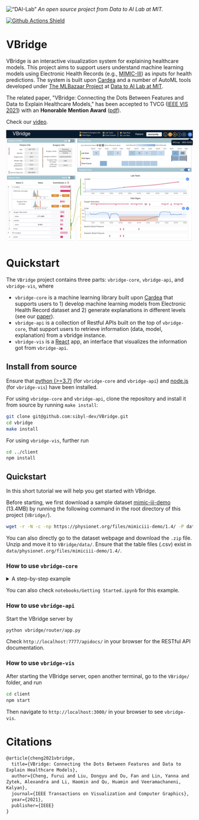 <p align="left">
<img width=15% src="https://dai.lids.mit.edu/wp-content/uploads/2018/06/Logo_DAI_highres.png" alt=“DAI-Lab” />
<i>An open source project from Data to AI Lab at MIT.</i>
</p>

<!-- Uncomment these lines after releasing the package to PyPI for version and downloads badges -->
<!--[![PyPI Shield](https://img.shields.io/pypi/v/vbridge.svg)](https://pypi.python.org/pypi/vbridge)-->
<!--[![Downloads](https://pepy.tech/badge/vbridge)](https://pepy.tech/project/vbridge)-->
[![Github Actions Shield](https://github.com/sibyl-dev/VBridge/workflows/Run%20Tests/badge.svg)](https://github.com/sibyl-dev/VBridge/actions)


# VBridge

VBridge is an interactive visualization system for explaining healthcare models.
This project aims to support users understand machine learning models using
Electronic Health Records (e.g., [MIMIC-III](https://mimic.physionet.org))
as inputs for health predictions.
The system is built upon [Cardea](https://github.com/MLBazaar/Cardea) and a number of AutoML tools developed under [The MLBazaar Project](https://mlbazaar.github.io/) at [Data to AI Lab at MIT](https://dai.lids.mit.edu/).

The related paper, "VBridge: Connecting the Dots Between Features and Data to Explain Healthcare Models,"
has been accepted to TVCG ([IEEE VIS 2021](http://ieeevis.org/year/2021/welcome))
with an **Honorable Mention Award** ([pdf](https://arxiv.org/abs/2108.02550)).

Check our [video](https://www.youtube.com/watch?v=V7kfbnuBqFI&t=5s).

![](docs/images/teaser.png)

# Quickstart

The `VBridge` project contains three parts: `vbridge-core`, `vbridge-api`, and `vbridge-vis`, where
* `vbridge-core` is a machine learning library built upon [Cardea](https://github.com/MLBazaar/Cardea)
 that supports users to 1) develop machine learning models from Electronic Health Record dataset
 and 2) generate explanations in different levels (see our [paper](https://arxiv.org/abs/2108.02550)).
* `vbridge-api` is a collection of Restful APIs built on the top of `vbridge-core`, that support
 users to retrieve information (data, model, explanation) from a vbridge instance.
* `vbridge-vis` is a [React](https://reactjs.org/) app, an interface that visualizes the information got from `vbridge-api`.

## Install from source
Ensure that [python (>=3.7)](https://www.python.org/) (for `vbridge-core` and `vbridge-api`)
and [node.js](https://nodejs.org/) (for `vbridge-vis`) have been installed.

For using `vbridge-core` and `vbridge-api`, clone the repository and install it from source by running `make install`:

```bash
git clone git@github.com:sibyl-dev/VBridge.git
cd vbridge
make install
```

For using `vbridge-vis`, further run

```bash
cd ../client
npm install
```

## Quickstart
In this short tutorial we will help you get started with VBridge.

Before starting, we first download a sample dataset [mimic-iii-demo](https://physionet.org/content/mimiciii-demo/1.4/) (13.4MB)
by running the following command in the root directory of this project (`VBridge/`).
```bash
wget -r -N -c -np https://physionet.org/files/mimiciii-demo/1.4/ -P data/
```
You can also directly go to the dataset webpage and download the `.zip` file.
Unzip and move it to `VBridge/data/`.
Ensure that the table files (.csv) exist in `data/physionet.org/files/mimiciii-demo/1.4/`.


### How to use `vbridge-core`

<details>
  <summary>A step-by-step example</summary>
    
---
    
**1. Load Task and Initialization**. We then load a predefined task called *mimic_48h_in_admission_mortality*.

```python
from vbridge.core import VBridge
from vbridge.dataset.mimic_demo.tasks.mortality import mimic_48h_in_admission_mortality_task

task = mimic_48h_in_admission_mortality_task()
vbridge = VBridge(task)
```

This task aims to predict the patient's **mortality risk** (i.e., die or survive) during the hospital admission according to the patient's demographics, label tests, and vital signs in the first 48 hours after being admitted.

**2. Load Entity Set**. We load the tables and organize them into an `Entityset`.
```python
vbridge.load_entity_set()
```
In brief, an `Entityset` is a collection of dataframes and the relationships between them. Check [featuretools](https://featuretools.alteryx.com/en/stable/getting_started/using_entitysets.html) for more details.

**3. Generate Features**. Then we use [Deep Feature Synthesis](https://featuretools.alteryx.com/en/stable/getting_started/afe.html)
to generate features.
```python
feature_matrix, feature_list = vbridge.generate_features()
feature_matrix.head()
```
```
        ADMISSION_TYPE         ADMISSION_LOCATION  ...  MEAN(CHARTEVENTS.VALUENUM
                                                             WHERE ITEMID = 220181)
HADM_ID
171878        ELECTIVE  PHYS REFERRAL/NORMAL DELI  ...                          NaN
172454       EMERGENCY       EMERGENCY ROOM ADMIT  ...                    73.046512
167021       EMERGENCY       EMERGENCY ROOM ADMIT  ...                    80.250000
164869       EMERGENCY  CLINIC REFERRAL/PREMATURE  ...                          NaN
158100       EMERGENCY  CLINIC REFERRAL/PREMATURE  ...                    81.916667

```

**4. Train Models**. We train a sample machine learning model (i.e., xgboost) for the mortality prediction task.
```python
vbridge.train_model()
```

**5. Generate Explanations**. At last, we explain the model predictions.
In VBridge, we develop three types of explanations: *feature contributions* (i.e., [SHAP](https://github.com/slundberg/shap) values),
*what-if-analysis*, and *influential records*.
We take feature contributions as an example.
```python
shap_values = vbridge.feature_explain(X=feature_matrix, target='mortality')
```
    
---
    
</details>

You can also check `notebooks/Getting Started.ipynb` for this example.

### How to use `vbridge-api`
Start the VBridge server by
```bash
python vbridge/router/app.py
```

Check `http://localhost:7777/apidocs/` in your browser for the RESTful API documentation.

### How to use `vbridge-vis`
After starting the VBridge server, open another terminal, go to the `VBridge/` folder, and run
```bash
cd client
npm start
```

Then navigate to `http://localhost:3000/` in your browser to see `vbridge-vis`.

# Citations
```
@article{cheng2021vbridge,
  title={VBridge: Connecting the Dots Between Features and Data to Explain Healthcare Models},
  author={Cheng, Furui and Liu, Dongyu and Du, Fan and Lin, Yanna and Zytek, Alexandra and Li, Haomin and Qu, Huamin and Veeramachaneni, Kalyan},
  journal={IEEE Transactions on Visualization and Computer Graphics},
  year={2021},
  publisher={IEEE}
}
